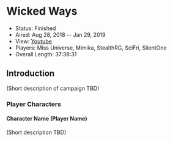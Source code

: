 # Wicked Ways

* Status: Finished
* Aired: Aug 28, 2018 -- Jan 29, 2019
* View: [Youtube](https://www.youtube.com/watch?v=5rgjfNFD9s4&list=PLfASEnzB7i1axfQIPHycyIG7rDuV049h-)
* Players: Miss Universe, Mimika, StealthRG, SciFri, SilentOne
* Overall Length: 37:38:31

## Introduction

(Short description of campaign TBD)

### Player Characters

#### Character Name (Player Name)

(Short description TBD)
